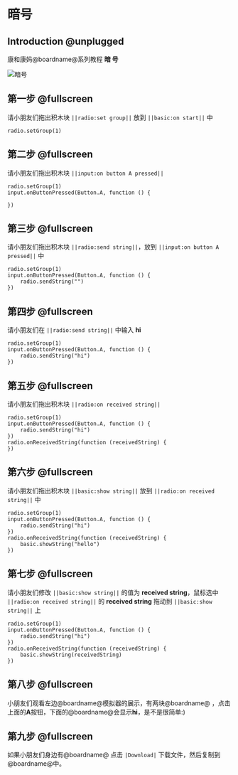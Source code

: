# 暗号

## Introduction @unplugged

康和康妈@boardname@系列教程 **暗 号**

![暗号](https://github.com/ihuanglei/pxt-ylwl-tutorials/blob/master/assets/countersign.gif?raw=true)

## 第一步 @fullscreen

请小朋友们拖出积木块 ``||radio:set group||`` 放到 ``||basic:on start||`` 中

```blocks
radio.setGroup(1)
```

## 第二步 @fullscreen

请小朋友们拖出积木块 ``||input:on button A pressed||``

```blocks
radio.setGroup(1)
input.onButtonPressed(Button.A, function () {

})
```

## 第三步 @fullscreen

请小朋友们拖出积木块 ``||radio:send string||``，放到 ``||input:on button A pressed||`` 中

```blocks
radio.setGroup(1)
input.onButtonPressed(Button.A, function () {
    radio.sendString("")
})
```

## 第四步 @fullscreen

请小朋友们在 ``||radio:send string||`` 中输入 **hi**

```blocks
radio.setGroup(1)
input.onButtonPressed(Button.A, function () {
    radio.sendString("hi")
})
```

## 第五步 @fullscreen

请小朋友们拖出积木块 ``||radio:on received string||``

```blocks
radio.setGroup(1)
input.onButtonPressed(Button.A, function () {
    radio.sendString("hi")
})
radio.onReceivedString(function (receivedString) {
})
```

## 第六步 @fullscreen

请小朋友们拖出积木块 ``||basic:show string||`` 放到 ``||radio:on received string||`` 中

```blocks
radio.setGroup(1)
input.onButtonPressed(Button.A, function () {
    radio.sendString("hi")
})
radio.onReceivedString(function (receivedString) {
    basic.showString("hello")
})
```

## 第七步 @fullscreen

请小朋友们修改 ``||basic:show string||`` 的值为 **received string**，鼠标选中 ``||radio:on received string||`` 的 **received string** 拖动到 ``||basic:show string||`` 上

```blocks
radio.setGroup(1)
input.onButtonPressed(Button.A, function () {
    radio.sendString("hi")
})
radio.onReceivedString(function (receivedString) {
    basic.showString(receivedString)
})
```

## 第八步 @fullscreen

小朋友们观看左边@boardname@模拟器的展示，有两块@boardname@ ，点击上面的**A**按钮，下面的@boardname@会显示**hi**，是不是很简单:)

## 第九步 @fullscreen

如果小朋友们身边有@boardname@ 点击 ``|Download|`` 下载文件，然后复制到@boardname@中。
